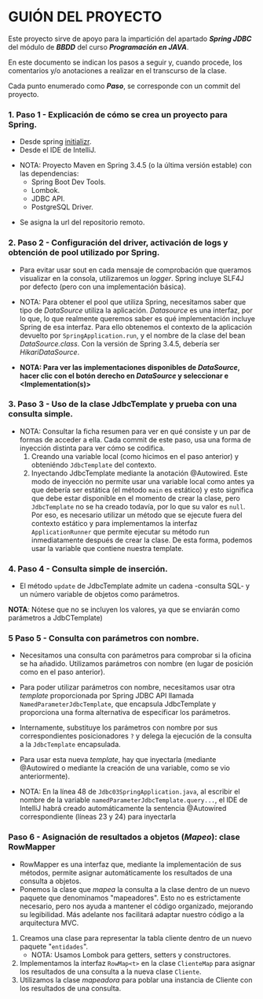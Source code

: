 # GUIÓN DEL PROYECTO 

Este proyecto sirve de apoyo para la impartición del apartado **_Spring JDBC_** del módulo de **_BBDD_**
del curso **_Programación en JAVA_**.

En este documento se indican los pasos a seguir y, cuando procede, los comentarios y/o anotaciones a realizar en el 
transcurso de la clase.

Cada punto enumerado como **_Paso_**, se corresponde con un commit del proyecto.

### 1.  Paso 1 - Explicación de cómo se crea un proyecto para Spring.
   * Desde spring [initializr](https://start.spring.io/index.html).
   * Desde el IDE de IntelliJ.
   - NOTA: Proyecto Maven en Spring 3.4.5 (o la última versión estable) con las dependencias:
     * Spring Boot Dev Tools.
     * Lombok.
     * JDBC API.
     * PostgreSQL Driver.
   * Se asigna la url del repositorio remoto.

### 2.  Paso 2 -  Configuración del driver, activación de logs y obtención de pool utilizado por Spring.
* Para evitar usar sout en cada mensaje de comprobación que queramos visualizar en la consola, utilizaremos 
   un _logger_. Spring incluye SLF4J por defecto (pero con una implementación básica).

* NOTA: Para obtener el pool que utiliza Spring, necesitamos saber que tipo de _DataSource_ utiliza la aplicación.
   _Datasource_ es una interfaz, por lo que, lo que realmente queremos saber es qué implementación incluye Spring de 
   esa interfaz. Para ello obtenemos el contexto de la aplicación devuelto por `SpringApplication.run`, y el nombre de la clase 
   del bean _DataSource.class_. Con la versión de Spring 3.4.5, debería ser _HikariDataSource_.


* **NOTA: Para ver las implementaciones disponibles de _DataSource_, hacer clic con el botón derecho en _DataSource_ 
 y seleccionar <GO TO> e <Implementation(s)>**

### 3. Paso 3 - Uso de la clase JdbcTemplate y prueba con una consulta simple.
   * NOTA: Consultar la ficha resumen para ver en qué consiste y un par de formas de acceder a ella. Cada commit de
   este paso, usa una forma de inyección distinta para ver cómo se codifica.
     1. Creando una variable local (como hicimos en el paso anterior) y obteniéndo `JdbcTemplate` del contexto.
     2. Inyectando JdbcTemplate mediante la anotación @Autowired. Este modo de inyección no permite usar una variable 
     local como antes ya que debería ser estática (el método `main` es estático) y esto significa que debe estar 
     disponible en el momento de crear la clase, pero `JdbcTemplate` no se ha creado todavía, por lo que su valor es 
     `null`. Por eso, es necesario utilizar un método que se ejecute fuera del contexto estático y para implementamos
     la interfaz `ApplicationRunner` que permite ejecutar su método run inmediatamente después de crear la clase. De
     esta forma, podemos usar la variable que contiene nuestra template.
     
### 4. Paso 4 - Consulta simple de inserción. 
* El método `update` de JdbcTemplate admite un cadena -consulta SQL- y un número variable de objetos como parámetros.

**NOTA**: Nótese que no se incluyen los valores, ya que se enviarán como parámetros a JdbCTemplate)

### 5 Paso 5 - Consulta con parámetros con nombre.
* Necesitamos una consulta con parámetros para comprobar si la oficina se ha añadido. Utilizamos parámetros con nombre 
(en lugar de posición como en el paso anterior).
* Para poder utilizar parámetros con nombre, necesitamos usar otra _template_ proporcionada por Spring JDBC API llamada
`NamedParameterJdbcTemplate`, que encapsula JdbcTemplate y proporciona una forma alternativa de especificar los 
parámetros.
* Internamente, substituye los parámetros con nombre por sus correspondientes posicionadores `?` y delega la ejecución 
de la consulta a la `JdbcTemplate` encapsulada.
* Para usar esta nueva _template_, hay que inyectarla (mediante @Autowired o mediante la creación de una variable, 
como se vio anteriormente). 

* NOTA: En la línea 48 de `Jdbc03SpringApplication.java`, al escribir el nombre de la variable 
`namedParameterJdbcTemplate.query...`, el IDE de IntelliJ 
habrá creado automáticamente la sentencia @Autowired correspondiente (líneas 23 y 24) para inyectarla

### Paso 6 - Asignación de resultados a objetos (_Mapeo_): clase RowMapper
* RowMapper es una interfaz que, mediante la implementación de sus métodos, permite asignar automáticamente los 
resultados de una consulta a objetos.
* Ponemos la clase que _mapea_ la consulta a la clase dentro de un nuevo paquete que denominamos "mapeadores".
Esto no es estrictamente necesario, pero nos ayuda a mantener el código organizado, mejorando su legibilidad. 
Más adelante nos facilitará adaptar nuestro código a la arquitectura MVC.

1. Creamos una clase para representar la tabla cliente dentro de un nuevo paquete "`entidades`".
   * NOTA: Usamos Lombok para getters, setters y constructores.
2. Implementamos la interfaz `RowMap<t>` en la clase `ClienteMap` para asignar los resultados de una consulta a la nueva clase `Cliente`.
3. Utilizamos la clase _mapeadora_ para poblar una instancia de Cliente con los resultados de una consulta.
